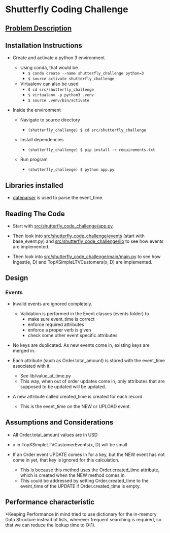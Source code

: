 Shutterfly Coding Challenge
===========================

## [Problem Description](https://github.com/harikamireddi/Shutterfly_challenge/blob/master/PROBLEM_DESCRIPTION.md)

Installation Instructions
-------------------------

* Create and activate a python 3 environment
  * Using conda, that would be
    * `$ conda create --name shutterfly_challenge python=3`
    * `$ source activate shutterfly_challenge`
  * Virtualenv can also be used
    * `$ cd src/shutterfly_challenge`
    * `$ virtualenv -p python3 .venv`
    * `$ source .venv/bin/activate`

* Inside the environment

  * Navigate to source directory
    * `(shutterfly_challenge) $ cd src/shutterfly_challenge`

  * Install dependencies
    * `(shutterfly_challenge) $ pip install -r requirements.txt`

  * Run program
    * `(shutterfly_challenge) $ python app.py`

Libraries installed
--------------------

* [dateparser](https://pypi.python.org/pypi/dateparser) is used to parse the event_time.


Reading The Code
----------------

* Start with [src/shutterfly_code_challenge/app.py](https://github.com/harikamireddi/Shutterfly_challenge/blob/master/src/shutterfly_code_challenge/app.py).

* Then look into [src/shutterfly_code_challenge/events](https://github.com/harikamireddi/Shutterfly_challenge/tree/master/src/shutterfly_code_challenge/events) (start with base_event.py) and [src/shutterfly_code_challenge/lib](https://github.com/harikamireddi/Shutterfly_challenge/tree/master/src/shutterfly_code_challenge/lib) to see how events are implemented.

* Then look into [src/shutterfly_code_challenge/main/main.py](https://github.com/harikamireddi/Shutterfly_challenge/blob/master/src/shutterfly_code_challenge/main/main.py) to see how Ingest(e, D) and TopXSimpleLTVCustomers(x, D) are implemented.


Design 
------

### Events

* Invalid events are ignored completely.
  * Validation is performed in the Event classes (events folder) to
    * make sure event_time is correct
    * enforce required attributes
    * enforce a proper verb is given
    * check some other event specific attributes


* No keys are duplicated. As new events come in, existing keys are merged in.

* Each attribute (such as Order.total_amount) is stored with the event_time associated with it.
  * See lib/value_at_time.py
  * This way, when out of order updates come in, only attributes that are supposed
    to be updated will be updated.

* A new attribute called created_time is created for each record.
  * This is the event_time on the NEW or UPLOAD event.

Assumptions and Considerations
------------------------------

* All Order.total_amount values are in USD

* x in TopXSimpleLTVCustomerEvents(x, D) will be small

* If an Order event UPDATE comes in for a key, but the NEW event has not come in
  yet, that key is ignored for this calculation.
  * This is because this method uses the Order.created_time attribute, which is
    created when the NEW method comes in.
  * This could be addressed by setting Order.created_time to the event_time of
    the UPDATE if Order.created_time is empty.

Performance characteristic
--------------------------
*Keeping Performance in mind tried to use dictionary for the in-memory Data Structure instead of lists,
 wherever frequent searching is required, so that we can reduce the lookup time to O(1).
